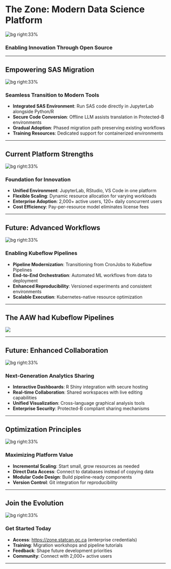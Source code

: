<!-- Title Slide -->
# The Zone: Modern Data Science Platform
![bg right:33%](./1755722468.png)
### Enabling Innovation Through Open Source
---

<!-- Current State: SAS Migration -->
## Empowering SAS Migration
![bg right:33%](./1755784444.png)
### Seamless Transition to Modern Tools
- **Integrated SAS Environment**: Run SAS code directly in JupyterLab alongside Python/R
- **Secure Code Conversion**: Offline LLM assists translation in Protected-B environments
- **Gradual Adoption**: Phased migration path preserving existing workflows
- **Training Resources**: Dedicated support for containerized environments
---

<!-- Current State: Platform Capabilities -->
## Current Platform Strengths
![bg right:33%](./1755784100.png)
### Foundation for Innovation
- **Unified Environment**: JupyterLab, RStudio, VS Code in one platform
- **Flexible Scaling**: Dynamic resource allocation for varying workloads
- **Enterprise Adoption**: 2,000+ active users, 120+ daily concurrent users
- **Cost Efficiency**: Pay-per-resource model eliminates license fees
---

<!-- Future: Kubeflow Pipelines -->
## Future: Advanced Workflows
![bg right:33%](./1755784535.png)
### Enabling Kubeflow Pipelines
- **Pipeline Modernization**: Transitioning from CronJobs to Kubeflow Pipelines
- **End-to-End Orchestration**: Automated ML workflows from data to deployment
- **Enhanced Reproducibility**: Versioned experiments and consistent environments
- **Scalable Execution**: Kubernetes-native resource optimization
---

## The AAW had Kubeflow Pipelines

![](./pipelines.png)

---

<!-- Future: Visualization & Collaboration -->
## Future: Enhanced Collaboration
![bg right:33%](./1755784408.png)
### Next-Generation Analytics Sharing
- **Interactive Dashboards**: R Shiny integration with secure hosting
- **Real-time Collaboration**: Shared workspaces with live editing capabilities
- **Unified Visualization**: Cross-language graphical analysis tools
- **Enterprise Security**: Protected-B compliant sharing mechanisms
---



<!-- Best Practices -->
## Optimization Principles
![bg right:33%](./1755784367.png)
### Maximizing Platform Value
- **Incremental Scaling**: Start small, grow resources as needed
- **Direct Data Access**: Connect to databases instead of copying data
- **Modular Code Design**: Build pipeline-ready components
- **Version Control**: Git integration for reproducibility
---

<!-- Access & Next Steps -->
## Join the Evolution
![bg right:33%](./1755784585.png)
### Get Started Today
- **Access**: https://zone.statcan.gc.ca (enterprise credentials)
- **Training**: Migration workshops and pipeline tutorials
- **Feedback**: Shape future development priorities
- **Community**: Connect with 2,000+ active users
---

